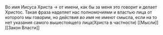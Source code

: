 Во имя Иисуса Христа -> от имени, как бы за меня это говорит и делает Христос. Такая фраза наделяет нас полномочиями и властью лица от которого мы говорим, но действия _во имя_ не имеют смысла, если на то нет указания самого вышестоящего лица(Христа в частности)
[[Мысли]]
[[Закон Власти]]